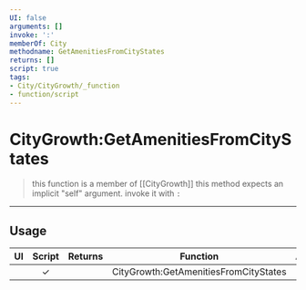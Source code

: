 ```yaml
---
UI: false
arguments: []
invoke: ':'
memberOf: City
methodname: GetAmenitiesFromCityStates
returns: []
script: true
tags:
- City/CityGrowth/_function
- function/script
---
```

# CityGrowth:GetAmenitiesFromCityStates
> this function is a member of [[CityGrowth]]
> this method expects an implicit "self" argument. invoke it with `:`
-----
## Usage
|  UI | Script | Returns | Function | Arguments |
|:---:|:------:|-------:|:--------:|:---------|
| |✓||CityGrowth:GetAmenitiesFromCityStates||
